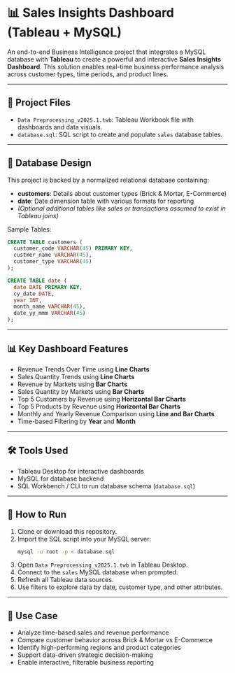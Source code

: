 # 📊 Sales Insights Dashboard (Tableau + MySQL)

An end-to-end Business Intelligence project that integrates a MySQL database with **Tableau** to create a powerful and interactive **Sales Insights Dashboard**. This solution enables real-time business performance analysis across customer types, time periods, and product lines.

---

## 📁 Project Files

- `Data Preprocessing_v2025.1.twb`: Tableau Workbook file with dashboards and data visuals.
- `database.sql`: SQL script to create and populate `sales` database tables.

---

## 🧱 Database Design

This project is backed by a normalized relational database containing:

- **customers**: Details about customer types (Brick & Mortar, E-Commerce)
- **date**: Date dimension table with various formats for reporting
- *(Optional additional tables like sales or transactions assumed to exist in Tableau joins)*

Sample Tables:
```sql
CREATE TABLE customers (
  customer_code VARCHAR(45) PRIMARY KEY,
  custmer_name VARCHAR(45),
  customer_type VARCHAR(45)
);

CREATE TABLE date (
  date DATE PRIMARY KEY,
  cy_date DATE,
  year INT,
  month_name VARCHAR(45),
  date_yy_mmm VARCHAR(45)
);
```
---

## 📊 Key Dashboard Features

- Revenue Trends Over Time using **Line Charts**
- Sales Quantity Trends using **Line Charts**
- Revenue by Markets using **Bar Charts**
- Sales Quantity by Markets using **Bar Charts**
- Top 5 Customers by Revenue using **Horizontal Bar Charts**
- Top 5 Products by Revenue using **Horizontal Bar Charts**
- Monthly and Yearly Revenue Comparison using **Line and Bar Charts**
- Time-based Filtering by **Year** and **Month**

---

## 🛠️ Tools Used

- Tableau Desktop for interactive dashboards  
- MySQL for database backend  
- SQL Workbench / CLI to run database schema (`database.sql`)

---

## 🚀 How to Run

1. Clone or download this repository.
2. Import the SQL script into your MySQL server:
   ```bash
   mysql -u root -p < database.sql
3. Open `Data Preprocessing_v2025.1.twb` in Tableau Desktop.  
4. Connect to the `sales` MySQL database when prompted.  
5. Refresh all Tableau data sources.  
6. Use filters to explore data by date, customer type, and other attributes.

---

## 📌 Use Case

- Analyze time-based sales and revenue performance  
- Compare customer behavior across Brick & Mortar vs E-Commerce  
- Identify high-performing regions and product categories  
- Support data-driven strategic decision-making  
- Enable interactive, filterable business reporting

